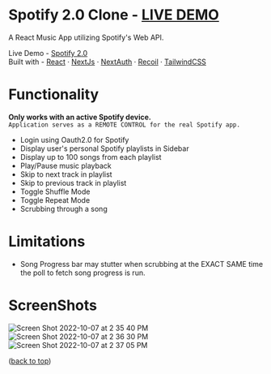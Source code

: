 # Spotify 2.0 Clone - [LIVE DEMO](https://spotify-clone-pkmans.vercel.app/login) 
A React Music App utilizing Spotify's Web API. 

Live Demo - [Spotify 2.0](https://spotify-clone-pkmans.vercel.app/login)  
Built with - [React](https://reactjs.org/) · [NextJs](https://nextjs.org/) · [NextAuth](https://next-auth.js.org/) · [Recoil](https://recoiljs.org/) · [TailwindCSS](https://tailwindcss.com/)


# Functionality
**Only works with an active Spotify device.**  
```Application serves as a REMOTE CONTROL for the real Spotify app.```

- Login using Oauth2.0 for Spotify
- Display user's personal Spotify playlists in Sidebar
- Display up to 100 songs from each playlist
- Play/Pause music playback 
- Skip to next track in playlist
- Skip to previous track in playlist
- Toggle Shuffle Mode
- Toggle Repeat Mode
- Scrubbing through a song

# Limitations
- Song Progress bar may stutter when scrubbing at the EXACT SAME time the poll to fetch song progress is run. 

# ScreenShots
![Screen Shot 2022-10-07 at 2 35 40 PM](https://user-images.githubusercontent.com/60535510/194661837-876b4f59-9fd5-449a-8707-e4d19ed4cda3.png)
![Screen Shot 2022-10-07 at 2 36 30 PM](https://user-images.githubusercontent.com/60535510/194661862-76c5fbf2-43e2-41ef-b62a-53ca7e09f85e.png)
![Screen Shot 2022-10-07 at 2 37 05 PM](https://user-images.githubusercontent.com/60535510/194661894-726bdbf1-2dfa-494c-83d9-122844c05337.png)

([back to top](#spotify-20-clone))
